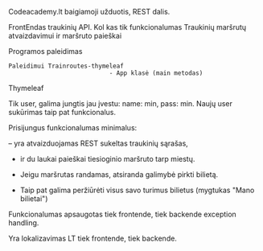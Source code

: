 Codeacademy.lt baigiamoji užduotis, REST dalis.

FrontEndas traukinių API. Kol kas tik funkcionalumas Traukinių maršrutų atvaizdavimui ir maršruto paieškai



Programos paleidimas

    Paleidimui Trainroutes-thymeleaf 
								- App klasė (main metodas)




Thymeleaf 

Tik user, galima jungtis jau įvestu: name: min, pass: min. Naujų user sukūrimas taip pat funkcionalus.

Prisijungus funkcionalumas minimalus:

 – yra atvaizduojamas REST sukeltas traukinių sąrašas,
 
 - ir du laukai paieškai tiesioginio maršruto tarp miestų.

- Jeigu maršrutas randamas, atsiranda galimybė pirkti bilietą.

- Taip pat galima peržiūrėti visus savo turimus bilietus (mygtukas "Mano bilietai")

 Funkcionalumas apsaugotas tiek frontende, tiek backende exception handling.

 Yra lokalizavimas LT tiek frontende, tiek backende.
 
  
    



